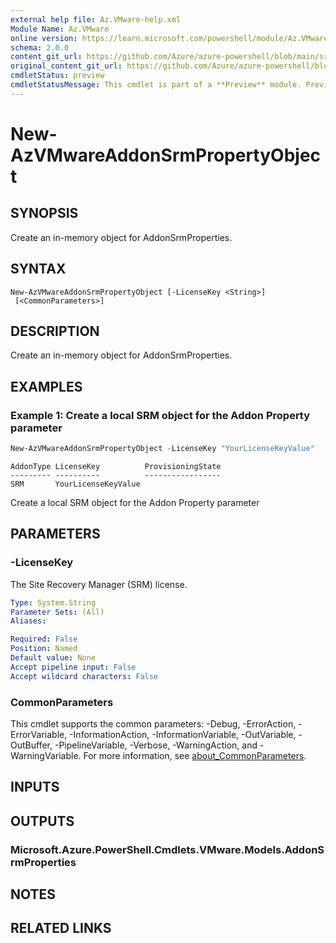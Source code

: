 ```yaml
---
external help file: Az.VMware-help.xml
Module Name: Az.VMware
online version: https://learn.microsoft.com/powershell/module/Az.VMware/new-azvmwareaddonsrmpropertyobject
schema: 2.0.0
content_git_url: https://github.com/Azure/azure-powershell/blob/main/src/VMware/VMware/help/New-AzVMwareAddonSrmPropertyObject.md
original_content_git_url: https://github.com/Azure/azure-powershell/blob/main/src/VMware/VMware/help/New-AzVMwareAddonSrmPropertyObject.md
cmdletStatus: preview
cmdletStatusMessage: This cmdlet is part of a **Preview** module. Preview versions aren't recommended for use in production environments. For more information, see https://aka.ms/azps-refstatus.
---
```


# New-AzVMwareAddonSrmPropertyObject

## SYNOPSIS
Create an in-memory object for AddonSrmProperties.

## SYNTAX

```
New-AzVMwareAddonSrmPropertyObject [-LicenseKey <String>]
 [<CommonParameters>]
```

## DESCRIPTION
Create an in-memory object for AddonSrmProperties.

## EXAMPLES

### Example 1: Create a local SRM object for the Addon Property parameter
```powershell
New-AzVMwareAddonSrmPropertyObject -LicenseKey "YourLicenseKeyValue"
```

```output
AddonType LicenseKey          ProvisioningState
--------- ----------          -----------------
SRM       YourLicenseKeyValue
```

Create a local SRM object for the Addon Property parameter

## PARAMETERS

### -LicenseKey
The Site Recovery Manager (SRM) license.

```yaml
Type: System.String
Parameter Sets: (All)
Aliases:

Required: False
Position: Named
Default value: None
Accept pipeline input: False
Accept wildcard characters: False
```

### CommonParameters
This cmdlet supports the common parameters: -Debug, -ErrorAction, -ErrorVariable, -InformationAction, -InformationVariable, -OutVariable, -OutBuffer, -PipelineVariable, -Verbose, -WarningAction, and -WarningVariable. For more information, see [about_CommonParameters](http://go.microsoft.com/fwlink/?LinkID=113216).

## INPUTS

## OUTPUTS

### Microsoft.Azure.PowerShell.Cmdlets.VMware.Models.AddonSrmProperties

## NOTES

## RELATED LINKS
